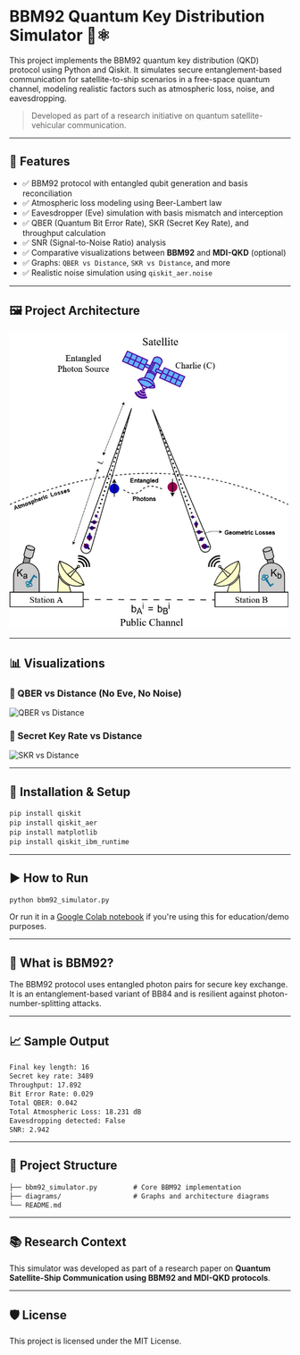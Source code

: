 # BBM92 Quantum Key Distribution Simulator 🔐⚛️

This project implements the BBM92 quantum key distribution (QKD) protocol using Python and Qiskit. It simulates secure entanglement-based communication for satellite-to-ship scenarios in a free-space quantum channel, modeling realistic factors such as atmospheric loss, noise, and eavesdropping.

> Developed as part of a research initiative on quantum satellite-vehicular communication.

---

## 📌 Features

- ✅ BBM92 protocol with entangled qubit generation and basis reconciliation
- ✅ Atmospheric loss modeling using Beer-Lambert law
- ✅ Eavesdropper (Eve) simulation with basis mismatch and interception
- ✅ QBER (Quantum Bit Error Rate), SKR (Secret Key Rate), and throughput calculation
- ✅ SNR (Signal-to-Noise Ratio) analysis
- ✅ Comparative visualizations between **BBM92** and **MDI-QKD** (optional)
- ✅ Graphs: `QBER vs Distance`, `SKR vs Distance`, and more
- ✅ Realistic noise simulation using `qiskit_aer.noise`

---

## 🖼️ Project Architecture

<img src="diagrams/schematic_diagram.jpg" alt="System Architecture" width="500">

---

## 📊 Visualizations

### 🔷 QBER vs Distance (No Eve, No Noise)

<img src="graph1.png" alt="QBER vs Distance" width="500">

### 🔷 Secret Key Rate vs Distance

<img src="graph2.png" alt="SKR vs Distance" width="500">

---

## 🧪 Installation & Setup

```bash
pip install qiskit
pip install qiskit_aer
pip install matplotlib
pip install qiskit_ibm_runtime
```

---

## ▶️ How to Run

```bash
python bbm92_simulator.py
```

Or run it in a [Google Colab notebook](https://chatgpt.com/c/684a9674-3b94-800b-abd0-39303f567fb5#) if you're using this for education/demo purposes.

---

## 🧠 What is BBM92?

The BBM92 protocol uses entangled photon pairs for secure key exchange. It is an entanglement-based variant of BB84 and is resilient against photon-number-splitting attacks.

---

## 📈 Sample Output

```
Final key length: 16
Secret key rate: 3489
Throughput: 17.892
Bit Error Rate: 0.029
Total QBER: 0.042
Total Atmospheric Loss: 18.231 dB
Eavesdropping detected: False
SNR: 2.942
```

---

## 📁 Project Structure

```
├── bbm92_simulator.py         # Core BBM92 implementation
├── diagrams/                  # Graphs and architecture diagrams
└── README.md
```

---

## 📚 Research Context

This simulator was developed as part of a research paper on **Quantum Satellite-Ship Communication using BBM92 and MDI-QKD protocols**.

---

## 🛡️ License

This project is licensed under the MIT License.
